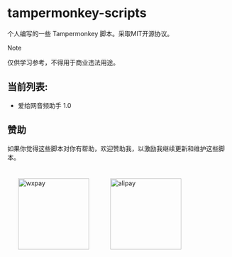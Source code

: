 # tampermonkey-scripts

个人编写的一些 Tampermonkey 脚本。采取MIT开源协议。

> [!NOTE] 
> 仅供学习参考，不得用于商业违法用途。

## 当前列表: 
- 爱给网音频助手 1.0

## 赞助
如果你觉得这些脚本对你有帮助，欢迎赞助我，以激励我继续更新和维护这些脚本。
<div style="display: flex; flex-wrap: wrap;">
  <div style="display: flex; align-items: center; flex-direction: column;">
    <img src="https://s2.loli.net/2022/12/29/TtNiqZnwy6ESGjO.jpg" alt="wxpay" width="160px" style="margin: 24px;"/>
  </div>
  <div style="display: flex; align-items: center; flex-direction: column;">
    <img src="https://s2.loli.net/2022/12/29/5xk8paK4wGDnAhW.jpg" alt="alipay" width="160px"  style="margin:24px;"/>
  </div>
</div>
